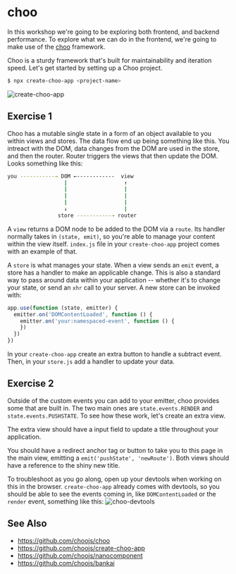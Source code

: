 # choo

In this workshop we're going to be exploring both frontend, and backend
performance. To explore what we can do in the frontend, we're going to make use
of the [choo](https://github.com/choojs/choo) framework.

Choo is a sturdy framework that's built for maintainability and iteration
speed. Let's get started by setting up a Choo project.

```sh
$ npx create-choo-app <project-name>
```
![create-choo-app](../assets/create-choo-app.gif)

## Exercise 1

Choo has a mutable single state in a form of an object available to you within
views and stores. The data flow end up being something like this. You intreact
with the DOM, data changes from the DOM are used in the store, and then the
router. Router triggers the views that then update the DOM. Looks something like this:

```sh
you -----------→ DOM ←------------  view
                  |                  ↑ 
                  |                  | 
                  |                  |
                  |                  |
                  ↓                  |
                store -----------→ router

```

A `view` returns a DOM node to be added to the DOM
via a `route`. Its handler normally takes in `(state, emit)`, so you're able
to manage your content within the view itself. `index.js` file in your
`create-choo-app` project comes with an example of that.

A `store` is what manages your state. When a view sends an `emit` event, a
store has a handler to make an applicable change. This is also a standard way
to pass around data within your application -- whether it's to change your
state, or send an `xhr` call to your server. A new store can be invoked with:

```js
app.use(function (state, emitter) {
  emitter.on('DOMContentLoaded', function () {
    emitter.on('your:namespaced-event', function () {
    })
  })
})
```

In your `create-choo-app` create an extra button to handle a subtract event.
Then, in your `store.js` add a handler to update your data.

## Exercise 2

Outside of the custom events you can add to your emitter, choo provides some
that are built in. The two main ones are `state.events.RENDER` and
`state.events.PUSHSTATE`. To see how these work, let's create an extra view.

The extra view should have a input field to update a title throughout your
application.

You should have a redirect anchor tag or button to take you to this page in the
main view, emitting a `emit('pushState', 'newRoute')`. Both views should have a
reference to the shiny new title.

To troubleshoot as you go along, open up your devtools when working on this in
the browser. `create-choo-app` already comes with devtools, so you should be
able to see the events coming in, like `DOMContentLoaded` or the `render`
event, something like this:
![choo-devtools](../assets/choo-devtools.gif)

## See Also
- https://github.com/choojs/choo
- https://github.com/choojs/create-choo-app
- https://github.com/choojs/nanocomponent
- https://github.com/choojs/bankai
